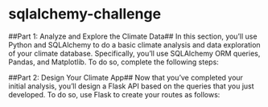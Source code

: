 # sqlalchemy-challenge


##Part 1: Analyze and Explore the Climate Data##
In this section, you’ll use Python and SQLAlchemy to do a basic climate analysis and data exploration of your climate database. Specifically, you’ll use SQLAlchemy ORM queries, Pandas, and Matplotlib. To do so, complete the following steps:



##Part 2: Design Your Climate App##
Now that you’ve completed your initial analysis, you’ll design a Flask API based on the queries that you just developed. To do so, use Flask to create your routes as follows:


